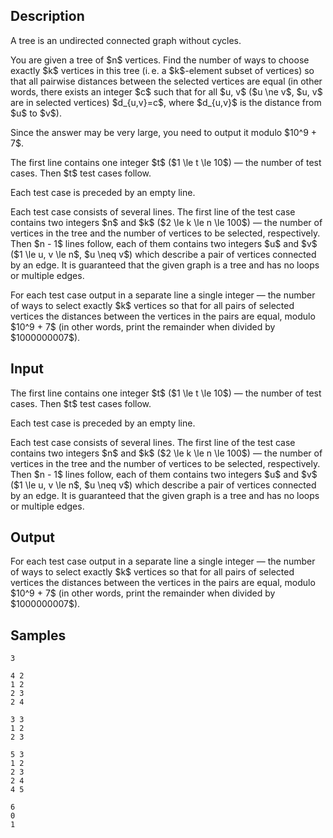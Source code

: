 ## Description

<div><p>A tree is an undirected connected graph without cycles.</p><p>You are given a tree of $n$ vertices. Find the number of ways to choose exactly $k$ vertices in this tree (i. e. a $k$-element subset of vertices) so that all pairwise distances between the selected vertices are equal (in other words, there exists an integer $c$ such that for all $u, v$ ($u \ne v$, $u, v$ are in selected vertices) $d_{u,v}=c$, where $d_{u,v}$ is the distance from $u$ to $v$).</p><p>Since the answer may be very large, you need to output it modulo $10^9 + 7$.</p></div><div class="input-specification"><p>The first line contains one integer $t$ ($1 \le t \le 10$) — the number of test cases. Then $t$ test cases follow.</p><p>Each test case is preceded by an empty line.</p><p>Each test case consists of several lines. The first line of the test case contains two integers $n$ and $k$ ($2 \le k \le n \le 100$) — the number of vertices in the tree and the number of vertices to be selected, respectively. Then $n - 1$ lines follow, each of them contains two integers $u$ and $v$ ($1 \le u, v \le n$, $u \neq v$) which describe a pair of vertices connected by an edge. It is guaranteed that the given graph is a tree and has no loops or multiple edges.</p></div><div class="output-specification"><p>For each test case output in a separate line a single integer — the number of ways to select exactly $k$ vertices so that for all pairs of selected vertices the distances between the vertices in the pairs are equal, modulo $10^9 + 7$ (in other words, print the remainder when divided by $1000000007$).</p></div>

## Input

<p>The first line contains one integer $t$ ($1 \le t \le 10$) — the number of test cases. Then $t$ test cases follow.</p><p>Each test case is preceded by an empty line.</p><p>Each test case consists of several lines. The first line of the test case contains two integers $n$ and $k$ ($2 \le k \le n \le 100$) — the number of vertices in the tree and the number of vertices to be selected, respectively. Then $n - 1$ lines follow, each of them contains two integers $u$ and $v$ ($1 \le u, v \le n$, $u \neq v$) which describe a pair of vertices connected by an edge. It is guaranteed that the given graph is a tree and has no loops or multiple edges.</p>

## Output

<p>For each test case output in a separate line a single integer — the number of ways to select exactly $k$ vertices so that for all pairs of selected vertices the distances between the vertices in the pairs are equal, modulo $10^9 + 7$ (in other words, print the remainder when divided by $1000000007$).</p>

## Samples

```input1
3

4 2
1 2
2 3
2 4

3 3
1 2
2 3

5 3
1 2
2 3
2 4
4 5
```

```output1
6
0
1
```



